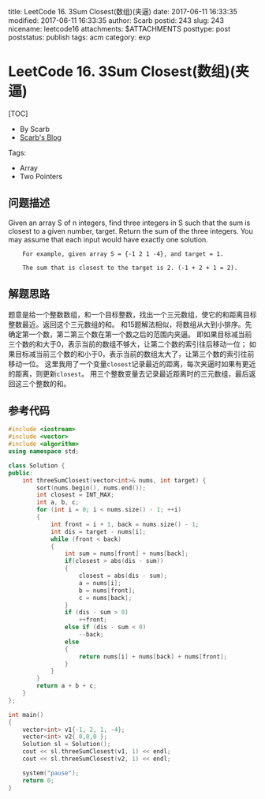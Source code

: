 title: LeetCode 16. 3Sum Closest(数组)(夹逼)
date: 2017-06-11 16:33:35
modified: 2017-06-11 16:33:35
author: Scarb
postid: 243
slug: 243
nicename: leetcode16
attachments: $ATTACHMENTS
posttype: post
poststatus: publish
tags: acm
category: exp

# LeetCode 16. 3Sum Closest(数组)(夹逼)
[TOC]

- By Scarb
- [Scarb's Blog](http://115.28.48.229/wordpress/)


Tags:

- Array
- Two Pointers


## 问题描述

Given an array S of n integers, find three integers in S such that the sum is closest to a given number, target. Return the sum of the three integers. You may assume that each input would have exactly one solution.
```
    For example, given array S = {-1 2 1 -4}, and target = 1.

    The sum that is closest to the target is 2. (-1 + 2 + 1 = 2).
```

## 解题思路
题意是给一个整数数组，和一个目标整数，找出一个三元数组，使它的和距离目标整数最近。返回这个三元数组的和。
和15题解法相似，将数组从大到小排序。先确定第一个数，第二第三个数在第一个数之后的范围内夹逼。
即如果目标减当前三个数的和大于0，表示当前的数组不够大，让第二个数的索引往后移动一位；
如果目标减当前三个数的和小于0，表示当前的数组太大了，让第三个数的索引往前移动一位。
这里我用了一个变量`closest`记录最近的距离，每次夹逼时如果有更近的距离，则更新`closest`。
用三个整数变量去记录最近距离时的三元数组，最后返回这三个整数的和。

## 参考代码
```C++
#include <iostream>
#include <vector>
#include <algorithm>
using namespace std;

class Solution {
public:
	int threeSumClosest(vector<int>& nums, int target) {
		sort(nums.begin(), nums.end());
		int closest = INT_MAX;
		int a, b, c;
		for (int i = 0; i < nums.size() - 1; ++i)
		{
			int front = i + 1, back = nums.size() - 1;
			int dis = target - nums[i];
			while (front < back)
			{
				int sum = nums[front] + nums[back];
				if(closest > abs(dis - sum))
				{
					closest = abs(dis - sum);
					a = nums[i];
					b = nums[front];
					c = nums[back];
				}
				if (dis - sum > 0)
					++front;
				else if (dis - sum < 0)
					--back;
				else
				{
					return nums[i] + nums[back] + nums[front];
				}
			}
		}
		return a + b + c;
	}
};

int main()
{
	vector<int> v1{-1, 2, 1, -4};
	vector<int> v2{ 0,0,0 };
	Solution sl = Solution();
	cout << sl.threeSumClosest(v1, 1) << endl;
	cout << sl.threeSumClosest(v2, 1) << endl;

	system("pause");
	return 0;
}
```